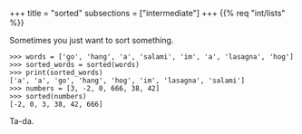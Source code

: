 +++
title = "sorted"
subsections = ["intermediate"]
+++
{{% req "int/lists" %}}

Sometimes you just want to sort something.

	>>> words = ['go', 'hang', 'a', 'salami', 'im', 'a', 'lasagna', 'hog']
	>>> sorted_words = sorted(words)
	>>> print(sorted_words)
	['a', 'a', 'go', 'hang', 'hog', 'im', 'lasagna', 'salami']
	>>> numbers = [3, -2, 0, 666, 38, 42] 
	>>> sorted(numbers)
	[-2, 0, 3, 38, 42, 666]

Ta-da.
